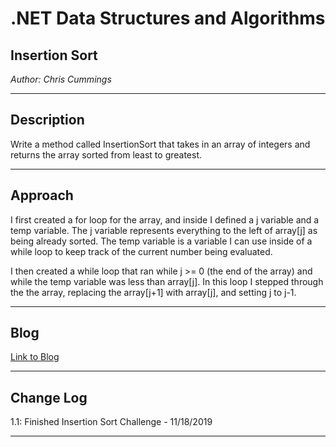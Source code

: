# .NET Data Structures and Algorithms

## Insertion Sort

*Author: Chris Cummings*

---

## Description

Write a method called InsertionSort that takes in an array of integers and
returns the array sorted from least to greatest.

---

## Approach

I first created a for loop for the array, and inside I defined a j variable
and a temp variable.  The j variable represents everything to the left of
array[j] as being already sorted. The temp variable is a variable I can use
inside of a while loop to keep track of the current number being evaluated.

I then created a while loop that ran while j >= 0 (the end of the array)
and while the temp variable was less than array[j]. In this loop I stepped
through the the array, replacing the array[j+1] with array[j], and setting
j to j-1.

---

## Blog
[Link to Blog](../../assets/binarySearch.jpg)

---

## Change Log

1.1: Finished Insertion Sort Challenge - 11/18/2019

---

